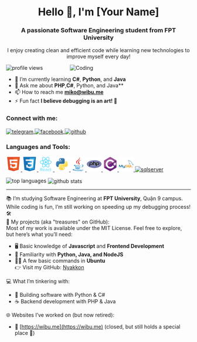 <h1 align="center">Hello 👋, I'm [Your Name]</h1>
<h3 align="center">A passionate Software Engineering student from FPT University</h3>
<p align="center">I enjoy creating clean and efficient code while learning new technologies to improve myself every day!</p>
<img align="right" alt="Coding" width="330" src="https://images.unsplash.com/photo-1585079545028-6c09e6e45f14?crop=entropy&cs=tinysrgb&fit=max&fm=jpg&ixid=MnwzNjUyOXwwfDF8c2VhcmNofDR8fGNvZGluZ3xlbnwwfHx8fDE2NTYzMjg0OTM&ixlib=rb-1.2.1&q=80&w=400">

<p align="left"> <img src="https://komarev.com/ghpvc/?username=nyakkon&label=Profile%20views&color=0e75b6&style=flat" alt="profile views" /> </p>

- 🌱 I’m currently learning **C#**, **Python**, and **Java**  
- 💬 Ask me about **PHP**,**C#**, Python, and Java**  
- 📫 How to reach me **miko@wibu.me**  
- ⚡ Fun fact **I believe debugging is an art! 🎨**  

<h3 align="left">Connect with me:</h3>
<p align="left">
<a href="https://t.me/nyakkome" target="blank">
  <img align="center" src="https://cdn-icons-png.flaticon.com/512/2111/2111646.png" alt="telegram" height="40" width="40" />
</a>
<a href="https://web.facebook.com/nyakko.neko/" target="blank">
  <img align="center" src="https://cdn-icons-png.flaticon.com/512/733/733547.png" alt="facebook" height="40" width="40" />
</a>
<a href="https://github.com/Nyakkon" target="blank"><img align="center" src="https://cdn-icons-png.flaticon.com/512/25/25231.png" alt="github" height="40" width="40" /></a>
</p>

<h3 align="left">Languages and Tools:</h3>
<p align="left">
  <a href="https://developer.mozilla.org/en-US/docs/Web/HTML" target="_blank" rel="noreferrer">
    <img src="https://raw.githubusercontent.com/devicons/devicon/master/icons/html5/html5-original.svg" alt="html5" width="40" height="40" />
  </a>
  <a href="https://developer.mozilla.org/en-US/docs/Web/CSS" target="_blank" rel="noreferrer">
    <img src="https://raw.githubusercontent.com/devicons/devicon/master/icons/css3/css3-original.svg" alt="css3" width="40" height="40" />
  </a>
  <a href="https://reactjs.org/" target="_blank" rel="noreferrer">
    <img src="https://raw.githubusercontent.com/devicons/devicon/master/icons/react/react-original-wordmark.svg" alt="react" width="40" height="40" />
  </a>
  <a href="https://python.org" target="_blank" rel="noreferrer">
    <img src="https://raw.githubusercontent.com/devicons/devicon/master/icons/python/python-original.svg" alt="python" width="40" height="40" />
  </a>
  <a href="https://www.java.com/" target="_blank" rel="noreferrer">
    <img src="https://raw.githubusercontent.com/devicons/devicon/master/icons/java/java-original.svg" alt="java" width="40" height="40" />
  </a>
  <a href="https://www.php.net/" target="_blank" rel="noreferrer">
    <img src="https://raw.githubusercontent.com/devicons/devicon/master/icons/php/php-original.svg" alt="php" width="40" height="40" />
  </a>
  <a href="https://learn.microsoft.com/en-us/dotnet/csharp/" target="_blank" rel="noreferrer">
    <img src="https://raw.githubusercontent.com/devicons/devicon/master/icons/csharp/csharp-original.svg" alt="csharp" width="40" height="40" />
  </a>
  <a href="https://www.mysql.com/" target="_blank" rel="noreferrer">
    <img src="https://raw.githubusercontent.com/devicons/devicon/master/icons/mysql/mysql-original-wordmark.svg" alt="mysql" width="40" height="40" />
  </a>
  <a href="https://learn.microsoft.com/en-us/sql/sql-server/" target="_blank" rel="noreferrer">
    <img src="https://cdn.jsdelivr.net/gh/devicons/devicon/icons/microsoftsqlserver/microsoftsqlserver-plain.svg" alt="sqlserver" width="40" height="40" />
  </a>
</p>


<p><img align="left" src="https://github-readme-stats.vercel.app/api/top-langs?username=nyakkon&show_icons=true&locale=en&layout=compact" alt="top languages" /></p>
<p>&nbsp;<img align="center" src="https://github-readme-stats.vercel.app/api?username=nyakkon&show_icons=true&locale=en" alt="github stats" /></p>

---

📚 I’m studying Software Engineering at **FPT University**, Quận 9 campus. While coding is fun, I’m still working on speeding up my debugging process! 🛠️  
🐣 My projects (aka "treasures" on GitHub):  
Most of my work is available under the MIT License. Feel free to explore, but here’s what you’ll need:  
- 🖥️ Basic knowledge of **Javascript** and **Frontend Development**  
- 🐍 Familiarity with **Python, Java, and NodeJS**  
- 🧑‍💻 A few basic commands in **Ubuntu**  
👉 Visit my GitHub: [Nyakkon](https://github.com/Nyakkon)  

💻 What I’m tinkering with:  
- 🐍 Building software with Python & C#  
- ☕ Backend development with PHP & Java  

🌐 Websites I’ve worked on (but now retired):  
- 🏡 [https://wibu.me](https://wibu.me) (closed, but still holds a special place 💖)  
